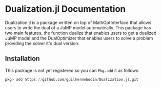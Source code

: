 # Dualization.jl Documentation

Dualization.jl is a package written on top of MathOptInterface that allows users to write the dual of a JuMP model automatically.
This package has two main features, the function dualize that enables users to get a dualized JuMP model and the DualOptimizer that enables users to solve a problem providing the solver it's dual version. 

## Installation

This package is not yet registered so you can `Pkg.add` it as follows:
```julia
pkg> add https://github.com/guilhermebodin/Dualization.jl.git
```